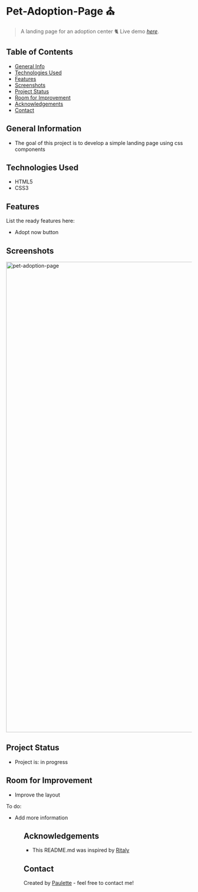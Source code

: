 # Pet-Adoption-Page ⛪️
> A landing page for an adoption center 🐈
> Live demo [_here_](https://paulette-zaldivar-flores.github.io/Pet-Adoption-Page/).

## Table of Contents
* [General Info](#general-information)
* [Technologies Used](#technologies-used)
* [Features](#features)
* [Screenshots](#screenshots)
* [Project Status](#project-status)
* [Room for Improvement](#room-for-improvement)
* [Acknowledgements](#acknowledgements)
* [Contact](#contact)


## General Information
<ul><li>The goal of this project is to develop a simple landing page using css components</li></ul>


## Technologies Used
<ul>
  <li>HTML5</li>
  <li>CSS3</li>
 </ul>
  

  


## Features
List the ready features here:
<ul>
  <li>Adopt now button</li>
  </ul>


## Screenshots
<img width="1277" alt="pet-adoption-page" src="https://user-images.githubusercontent.com/96970580/204267551-7ba2ffe9-8165-42bd-ba5a-252a14b61507.png">







## Project Status
<ul>
<li>Project is: in progress</li></ul>


## Room for Improvement
<ul>
<li>Improve the layout</li></ul>


To do:
<ul>
  <li>Add more information</li><ul>


## Acknowledgements
  <ul><li>This README.md was inspired by <a href ="https://github.com/ritaly"> Ritaly</a></li></ul>

## Contact
Created by [Paulette](https://paulette-zaldivar-flores.netlify.app/) - feel free to contact me!
